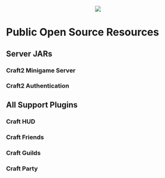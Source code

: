 <p align="center">
  <a href="https://craft2.net">
    <img src="https://craft2.net/public/assets/img/craft2developments.png" />
  </a>
</p>

# Public Open Source Resources

## Server JARs

### Craft2 Minigame Server

### Craft2 Authentication

## All Support Plugins

### Craft HUD

### Craft Friends

### Craft Guilds

### Craft Party
